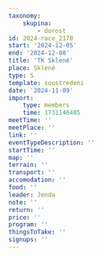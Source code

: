 ```yaml
---
taxonomy:
    skupina:
        - dorost
id: 2024-race_2170
start: '2024-12-05'
end: '2024-12-08'
title: 'TK Sklené'
place: Sklené
type: S
template: soustredeni
date: '2024-11-09'
import:
    type: members
    time: 1731146405
meetTime: ''
meetPlace: ''
link: ''
eventTypeDescription: ''
startTime: ''
map: ''
terrain: ''
transport: ''
accomodation: ''
food: ''
leader: Jenda
note: ''
return: ''
price: ''
program: ''
thingsToTake: ''
signups: ''
---
```


